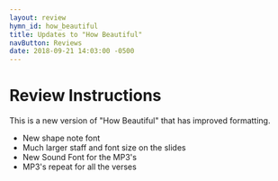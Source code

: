 ```yaml
---
layout: review
hymn_id: how_beautiful
title: Updates to "How Beautiful"
navButton: Reviews
date: 2018-09-21 14:03:00 -0500
---
```

# Review Instructions

This is a new version of "How Beautiful" that has improved formatting.

- New shape note font
- Much larger staff and font size on the slides
- New Sound Font for the MP3's
- MP3's repeat for all the verses

